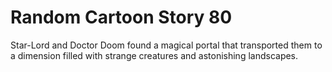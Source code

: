 # Random Cartoon Story 80

Star-Lord and Doctor Doom found a magical portal that transported them to a dimension filled with strange creatures and astonishing landscapes.
